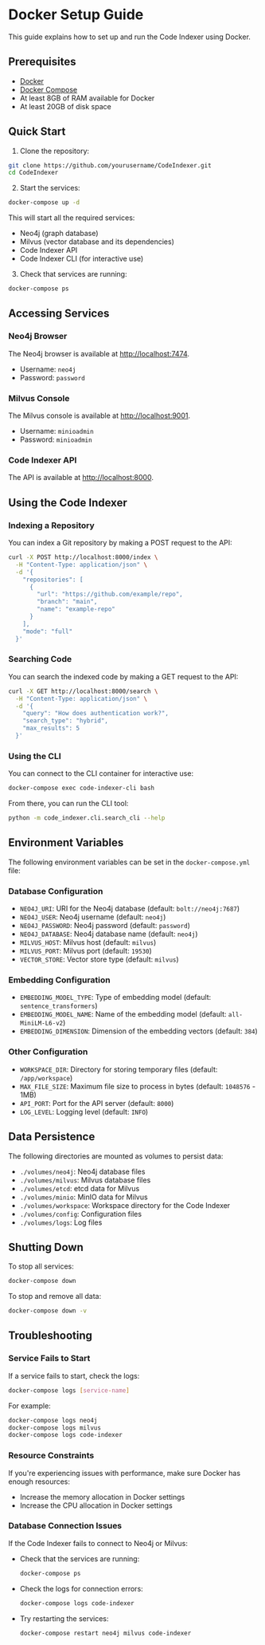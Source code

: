# Docker Setup Guide

This guide explains how to set up and run the Code Indexer using Docker.

## Prerequisites

- [Docker](https://docs.docker.com/get-docker/)
- [Docker Compose](https://docs.docker.com/compose/install/)
- At least 8GB of RAM available for Docker
- At least 20GB of disk space

## Quick Start

1. Clone the repository:

```bash
git clone https://github.com/yourusername/CodeIndexer.git
cd CodeIndexer
```

2. Start the services:

```bash
docker-compose up -d
```

This will start all the required services:
- Neo4j (graph database)
- Milvus (vector database and its dependencies)
- Code Indexer API
- Code Indexer CLI (for interactive use)

3. Check that services are running:

```bash
docker-compose ps
```

## Accessing Services

### Neo4j Browser

The Neo4j browser is available at [http://localhost:7474](http://localhost:7474).
- Username: `neo4j`
- Password: `password`

### Milvus Console

The Milvus console is available at [http://localhost:9001](http://localhost:9001).
- Username: `minioadmin`
- Password: `minioadmin`

### Code Indexer API

The API is available at [http://localhost:8000](http://localhost:8000).

## Using the Code Indexer

### Indexing a Repository

You can index a Git repository by making a POST request to the API:

```bash
curl -X POST http://localhost:8000/index \
  -H "Content-Type: application/json" \
  -d '{
    "repositories": [
      {
        "url": "https://github.com/example/repo",
        "branch": "main",
        "name": "example-repo"
      }
    ],
    "mode": "full"
  }'
```

### Searching Code

You can search the indexed code by making a GET request to the API:

```bash
curl -X GET http://localhost:8000/search \
  -H "Content-Type: application/json" \
  -d '{
    "query": "How does authentication work?",
    "search_type": "hybrid",
    "max_results": 5
  }'
```

### Using the CLI

You can connect to the CLI container for interactive use:

```bash
docker-compose exec code-indexer-cli bash
```

From there, you can run the CLI tool:

```bash
python -m code_indexer.cli.search_cli --help
```

## Environment Variables

The following environment variables can be set in the `docker-compose.yml` file:

### Database Configuration

- `NEO4J_URI`: URI for the Neo4j database (default: `bolt://neo4j:7687`)
- `NEO4J_USER`: Neo4j username (default: `neo4j`)
- `NEO4J_PASSWORD`: Neo4j password (default: `password`)
- `NEO4J_DATABASE`: Neo4j database name (default: `neo4j`)
- `MILVUS_HOST`: Milvus host (default: `milvus`)
- `MILVUS_PORT`: Milvus port (default: `19530`)
- `VECTOR_STORE`: Vector store type (default: `milvus`)

### Embedding Configuration

- `EMBEDDING_MODEL_TYPE`: Type of embedding model (default: `sentence_transformers`)
- `EMBEDDING_MODEL_NAME`: Name of the embedding model (default: `all-MiniLM-L6-v2`)
- `EMBEDDING_DIMENSION`: Dimension of the embedding vectors (default: `384`)

### Other Configuration

- `WORKSPACE_DIR`: Directory for storing temporary files (default: `/app/workspace`)
- `MAX_FILE_SIZE`: Maximum file size to process in bytes (default: `1048576` - 1MB)
- `API_PORT`: Port for the API server (default: `8000`)
- `LOG_LEVEL`: Logging level (default: `INFO`)

## Data Persistence

The following directories are mounted as volumes to persist data:

- `./volumes/neo4j`: Neo4j database files
- `./volumes/milvus`: Milvus database files
- `./volumes/etcd`: etcd data for Milvus
- `./volumes/minio`: MinIO data for Milvus
- `./volumes/workspace`: Workspace directory for the Code Indexer
- `./volumes/config`: Configuration files
- `./volumes/logs`: Log files

## Shutting Down

To stop all services:

```bash
docker-compose down
```

To stop and remove all data:

```bash
docker-compose down -v
```

## Troubleshooting

### Service Fails to Start

If a service fails to start, check the logs:

```bash
docker-compose logs [service-name]
```

For example:

```bash
docker-compose logs neo4j
docker-compose logs milvus
docker-compose logs code-indexer
```

### Resource Constraints

If you're experiencing issues with performance, make sure Docker has enough resources:

- Increase the memory allocation in Docker settings
- Increase the CPU allocation in Docker settings

### Database Connection Issues

If the Code Indexer fails to connect to Neo4j or Milvus:

- Check that the services are running:
  ```bash
  docker-compose ps
  ```
- Check the logs for connection errors:
  ```bash
  docker-compose logs code-indexer
  ```
- Try restarting the services:
  ```bash
  docker-compose restart neo4j milvus code-indexer
  ```